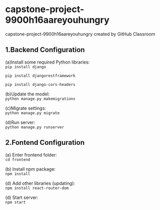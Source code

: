 # capstone-project-9900h16aareyouhungry
capstone-project-9900h16aareyouhungry created by GitHub Classroom

## 1.Backend Configuration
(a)Install some required Python libraries:  
`pip install django`  

`pip install djangorestframework`  

`pip install django-cors-headers`

(b)Update the model:  
`python manage.py makemigrations`

(c)Migrate settings:  
`python manage.py migrate`

(d)Run server:  
`python manage.py runserver`


## 2.Fontend Configuration
(a) Enter frontend folder:  
`cd frontend`
    
(b) Install npm package:  
`npm install`

(d) Add other libraries (updating):  
`npm install react-router-dom`

(d) Start server:  
`npm start`

